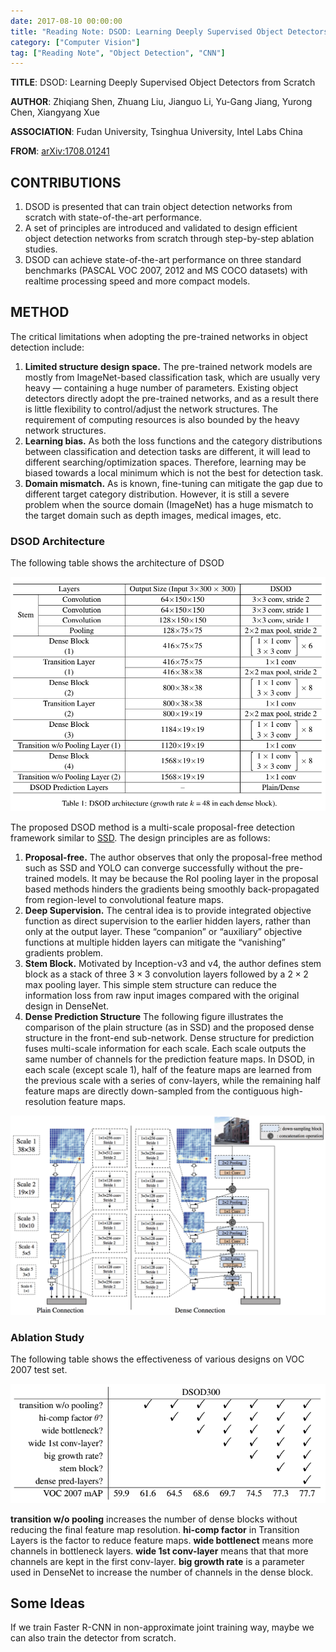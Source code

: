 ```yaml
---
date: 2017-08-10 00:00:00
title: "Reading Note: DSOD: Learning Deeply Supervised Object Detectors from Scratch"
category: ["Computer Vision"]
tag: ["Reading Note", "Object Detection", "CNN"]
---
```


**TITLE**: DSOD: Learning Deeply Supervised Object Detectors from Scratch

**AUTHOR**: Zhiqiang Shen, Zhuang Liu, Jianguo Li, Yu-Gang Jiang, Yurong Chen, Xiangyang Xue

**ASSOCIATION**: Fudan University, Tsinghua University, Intel Labs China

**FROM**: [arXiv:1708.01241](https://arxiv.org/abs/1708.01241)

## CONTRIBUTIONS ##

1. DSOD is presented that can train object detection networks from scratch with state-of-the-art performance.
2. A set of principles are introduced and validated to design efficient object detection networks from scratch through step-by-step ablation studies.
3. DSOD can achieve state-of-the-art performance on three standard benchmarks (PASCAL VOC 2007, 2012 and MS COCO datasets) with realtime processing speed and more compact models.

## METHOD ##

The critical limitations when adopting the pre-trained networks in object detection include:

1. **Limited structure design space.** The pre-trained network models are mostly from ImageNet-based classification task, which are usually very heavy — containing a huge number of parameters. Existing object detectors directly adopt the pre-trained networks, and as a result there is little flexibility to control/adjust the network structures. The requirement of computing resources is also bounded by the heavy network structures.
2. **Learning bias.** As both the loss functions and the category distributions between classification and detection tasks are different, it will lead to different searching/optimization spaces. Therefore, learning may be biased towards a local minimum which is not the best for detection task.
3. **Domain mismatch.** As is known, fine-tuning can mitigate the gap due to different target category distribution. However, it is still a severe problem when the source domain (ImageNet) has a huge mismatch to the target domain such as depth images, medical images, etc.

### DSOD Architecture ###

The following table shows the architecture of DSOD

![Framework](https://raw.githubusercontent.com/joshua19881228/my_blogs/master/Computer_Vision/Reading_Note/figures/Reading_Note_20170810_DSOD_2.png "Framework")

The proposed DSOD method is a multi-scale proposal-free detection framework similar to [SSD](https://joshua19881228.github.io/2016-04-26-SSD/). The design principles are as follows:

1. **Proposal-free.** The author observes that only the proposal-free method such as SSD and YOLO can converge successfully without the pre-trained models. It may be because the RoI pooling layer in the proposal based methods hinders the gradients being smoothly back-propagated from region-level to convolutional feature maps.
2. **Deep Supervision.** The central idea is to provide integrated objective function as direct supervision to the earlier hidden layers, rather than only at the output layer. These “companion” or “auxiliary” objective functions at multiple hidden layers can mitigate the “vanishing” gradients problem.
3. **Stem Block.** Motivated by Inception-v3 and v4, the author defines stem block as a stack of three $3 \times 3$ convolution layers followed by a $2 \times 2$ max pooling layer. This simple stem structure can reduce the information loss from raw input images compared with the original design in DenseNet.
4. **Dense Prediction Structure** The following figure illustrates the comparison of the plain structure (as in SSD) and the proposed dense structure in the front-end sub-network. Dense structure for prediction fuses multi-scale information for each scale. Each scale outputs the same number of channels for the prediction feature maps. In DSOD, in each scale (except scale 1), half of the feature maps are learned from the previous scale with a series of conv-layers, while the remaining half feature maps are directly down-sampled from the contiguous high-resolution feature maps.

![Framework](https://raw.githubusercontent.com/joshua19881228/my_blogs/master/Computer_Vision/Reading_Note/figures/Reading_Note_20170810_DSOD_0.png "Framework")

### Ablation Study ###

The following table shows the effectiveness of various designs on VOC 2007 test set.

![Framework](https://raw.githubusercontent.com/joshua19881228/my_blogs/master/Computer_Vision/Reading_Note/figures/Reading_Note_20170810_DSOD_1.png "Framework")

**transition w/o pooling** increases the number of dense blocks without reducing the final feature map resolution. **hi-comp factor** in Transition Layers is the factor to reduce feature maps. **wide bottlenect** means more channels in bottleneck layers. **wide 1st conv-layer** means that that more channels are kept in the first conv-layer. **big growth rate** is a parameter used in DenseNet to increase the number of channels in the dense block.

## Some Ideas ##

If we train Faster R-CNN in non-approximate joint training way, maybe we can also train the detector from scratch.